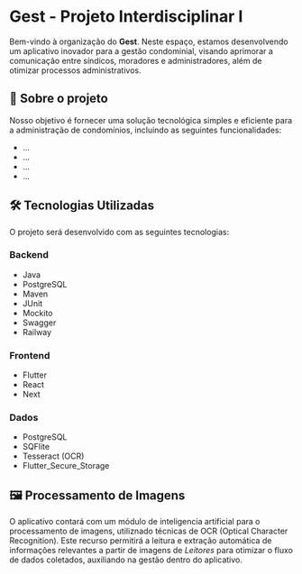 # Gest - Projeto Interdisciplinar I

Bem-vindo à organização do **Gest**. Neste espaço, estamos desenvolvendo um aplicativo inovador para a gestão condominial, visando aprimorar a comunicação entre síndicos, moradores e administradores, além de otimizar processos administrativos.

## 📌 Sobre o projeto

Nosso objetivo é fornecer uma solução tecnológica simples e eficiente para a administração de condomínios, incluindo as seguintes funcionalidades:

- ...
- ...
- ...
- ...

## 🛠 Tecnologias Utilizadas

O projeto será desenvolvido com as seguintes tecnologias:

### Backend

- Java
- PostgreSQL
- Maven
- JUnit
- Mockito
- Swagger
- Railway

### Frontend

- Flutter
- React
- Next

### Dados

- PostgreSQL
- SQFlite
- Tesseract (OCR)
- Flutter_Secure_Storage

## 🖼️ Processamento de Imagens

O aplicativo contará com um módulo de inteligencia artificial para o processamento de imagens, utiliznado técnicas de OCR (Optical Character Recognition). Este recurso permitirá a leitura e extração automática de informações relevantes a partir de imagens de *Leitores* para otimizar o fluxo de dados coletados, auxiliando na gestão dentro do aplicativo.

